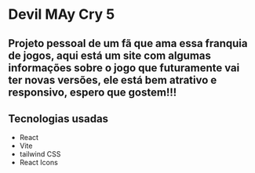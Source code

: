 # Devil MAy Cry 5 

## Projeto pessoal de um fã que ama essa franquia de jogos, aqui está um site com algumas informações sobre o jogo que futuramente vai ter novas versões, ele está bem atrativo e responsivo, espero que gostem!!!

## Tecnologias usadas
- React
- Vite
- tailwind CSS
- React Icons

